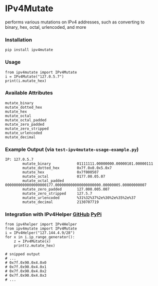 # IPv4Mutate
performs various mutations on IPv4 addresses, such as converting to binary, hex, octal, urlencoded, and more

### Installation
```
pip install ipv4mutate
```

### Usage
```
from ipv4mutate import IPv4Mutate
i = IPv4Mutate("127.0.5.7")
print(i.mutate_hex)
```

### Available Attributes
```
mutate_binary
mutate_dotted_hex
mutate_hex
mutate_octal
mutate_octal_padded
mutate_zero_padded
mutate_zero_stripped
mutate_urlencoded
mutate_decimal
```

### Example Output (via `test-ipv4mutate-usage-example.py`)
```
IP: 127.0.5.7
        mutate_binary            01111111.00000000.00000101.00000111
        mutate_dotted_hex        0x7f.0x0.0x5.0x7
        mutate_hex               0x7f000507
        mutate_octal             0177.00.05.07
        mutate_octal_padded      0000000000000000000177.000000000000000000000.00000005.00000000007
        mutate_zero_padded       127.000.005.007
        mutate_zero_stripped     127.5.7
        mutate_urlencoded        %31%32%37%2e%30%2e%35%2e%37
        mutate_decimal           2130707719
```

### Integration with IPv4Helper [GitHub](https://github.com/bonifield/IPv4Helper) [PyPi](https://pypi.org/project/ipv4helper/)
```
from ipv4helper import IPv4Helper
from ipv4mutate import IPv4Mutate
i = IPv4Helper("127.144.4.9/28")
for x in i.ip_range_generator():
	z = IPv4Mutate(x)
	print(z.mutate_hex)

# snipped output
# ...
# 0x7f.0x90.0x4.0x0
# 0x7f.0x90.0x4.0x1
# 0x7f.0x90.0x4.0x2
# 0x7f.0x90.0x4.0x3
# ...
```
